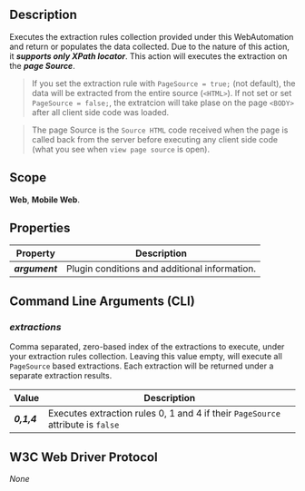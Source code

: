 ## Description
Executes the extraction rules collection provided under this WebAutomation and return or populates the data collected. Due to the nature of this action, it _**supports only XPath locator**_. This action will executes the extraction on the _**page Source**_.

> If you set the extraction rule with ```PageSource = true;``` (not default), the data will be extracted from the entire source (```<HTML>```). If not set or set ```PageSource = false;```, the extratcion will take plase on the page ```<BODY>``` after all client side code was loaded.

> The page Source is the ```Source HTML``` code received when the page is called back from the server before executing any client side code (what you see when ```view page source``` is open).

## Scope
**Web**, **Mobile Web**.

## Properties
| Property             | Description                                           |
|----------------------|-------------------------------------------------------|
| _**argument**_       | Plugin conditions and additional information.         |

## Command Line Arguments (CLI)
### _extractions_
Comma separated, zero-based index of the extractions to execute, under your extraction rules collection. Leaving this value empty, will execute all ```PageSource``` based extractions. Each extraction will be returned under a separate extraction results.

| Value          | Description                                                                             |
|----------------|-----------------------------------------------------------------------------------------|
| _**0,1,4**_    | Executes extraction rules 0, 1 and 4 if their ```PageSource``` attribute is ```false``` |

## W3C Web Driver Protocol
_None_